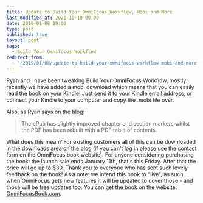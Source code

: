 ```yaml
---
title: Update to Build Your OmniFocus Workflow, Mobi and More
last_modified_at: 2021-10-10 00:00
date: 2019-01-08 19:00
type: post
published: true
layout: post
tags:
  - Build Your Omnifocus Workflow
redirect_from:
  - "/2019/01/08/update-to-build-your-omnifocus-workflow-mobi-and-more.html"
---
```

Ryan and I have been tweaking Build Your OmniFocus Workflow, mostly recently we have added a mobi download which means that you can easily read the book on your Kindle! Just send it to your Kindle email address, or connect your Kindle to your computer and copy the .mobi file over.  

<!--more-->

Also, as Ryan says on the blog:  
<blockquote>
The ePub has slightly improved chapter and section markers whilst the PDF has been rebuilt with a PDF table of contents.  
</blockquote>
What does this mean? For existing customers all of this can be downloaded in the downloads area on the blog (if you can't log in please use the contact form on the OmniFocus book website). For anyone considering purchasing the book: the launch sale ends January 11th, that's this Friday. After that the price will go up to $30.  
Thank you to everyone who has sent such lovely feedback on the book!  
As a note: we intend this book to "live", as such when OmniFocus gets new features it will be updated to cover those - and those will be free updates too.  
You can get the book on the website: <a href="https://omnifocusbook.com">OmniFocusBook.com</a>.  

